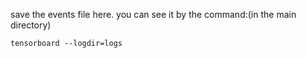 save the events file here.
you can see it by the command:(in the main directory)

```shell
tensorboard --logdir=logs
```



